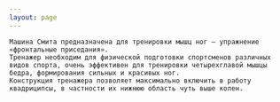 ```yaml
---
layout: page
---
```


    Машина Смита предназначена для тренировки мышц ног – упражнение «фронтальные приседания».
    Тренажер необходим для физической подготовки спортсменов различных видов спорта, очень эффективен для тренировки четырехглавой мышцы бедра, формирования сильных и красивых ног.
    Конструкция тренажера позволяет максимально включить в работу квадриципсы, в частности их нижнюю область чуть выше колен.
